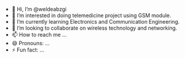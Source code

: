 - 👋 Hi, I’m @weldeabzgi
- 👀 I’m interested in doing telemedicine project using GSM module.
- 🌱 I’m currently learning Electronics and Communication Engineering.
- 💞️ I’m looking to collaborate on wireless technology and networking.
- 📫 How to reach me ...
- 😄 Pronouns: ...
- ⚡ Fun fact: ...

<!---
weldeabzgi/weldeabzgi is a ✨ special ✨ repository because its `README.md` (this file) appears on your GitHub profile.
You can click the Preview link to take a look at your changes.
--->
